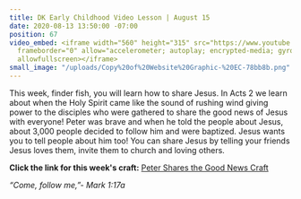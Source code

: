 ```yaml
---
title: DK Early Childhood Video Lesson | August 15
date: 2020-08-13 13:50:00 -07:00
position: 67
video_embed: <iframe width="560" height="315" src="https://www.youtube.com/embed/iYPSjch7a2E"
  frameborder="0" allow="accelerometer; autoplay; encrypted-media; gyroscope; picture-in-picture"
  allowfullscreen></iframe>
small_image: "/uploads/Copy%20of%20Website%20Graphic-%20EC-78bb8b.png"
---
```


This week, finder fish, you will learn how to share Jesus. In Acts 2 we learn about when the Holy Spirit came like the sound of rushing wind giving power to the disciples who were gathered to share the good news of Jesus with everyone! Peter was brave and when he told the people about Jesus, about 3,000 people decided to follow him and were baptized. Jesus wants you to tell people about him too! You can share Jesus by telling your friends Jesus loves them, invite them to church and loving others.

**Click the link for this week's craft:**
[Peter Shares the Good News Craft](https://drive.google.com/file/d/1w4fEhZAjbimn6odkOuaiR3astxnDtMhD/view?usp=sharing)

*“Come, follow me,”- Mark 1:17a*